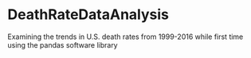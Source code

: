 # DeathRateDataAnalysis
Examining the trends in U.S. death rates from 1999-2016 while first time using the pandas software library 
